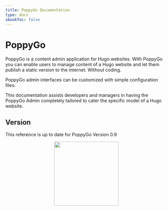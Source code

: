 ```yaml
---
title: PoppyGo Documentation
type: docs
xbookToc: false
---
```


# PoppyGo

PoppyGo is a content admin application for Hugo websites. With PoppyGo you can
enable users to manage content of a Hugo website and let them publish a static
version to the internet. Without coding.

PoppyGo admin interfaces can be customized with simple configuration files.

This documentation assists developers and managers in having the PoppyGo Admin
completely tailored to cater the specific model of a Hugo website.

## Version

This reference is up to date for PoppyGo Version 0.9

<center><img src="/poppygo-book/logo-banner.svg" width=200px /></center>

